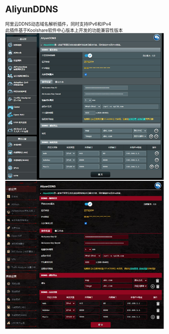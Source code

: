 # AliyunDDNS
阿里云DDNS动态域名解析插件，同时支持IPv6和IPv4</br>此插件基于Koolshare软件中心版本上开发的功能兼容性版本</br>![image](https://github.com/jafyang/ASUSRouter/blob/91c71724cf92fd6177056679bdab364384d0dcf8/AliyunDDNS/Interface/RT-AX86U.png)</br>![image](https://github.com/jafyang/ASUSRouter/blob/91c71724cf92fd6177056679bdab364384d0dcf8/AliyunDDNS/Interface/GT-AC5300.png)
